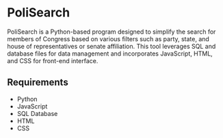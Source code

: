 # PoliSearch

PoliSearch is a Python-based program designed to simplify the search for members of Congress based on various filters such as party, state, and house of representatives or senate affiliation. This tool leverages SQL and database files for data management and incorporates JavaScript, HTML, and CSS for front-end interface.

## Requirements

- Python
- JavaScript
- SQL Database
- HTML
- CSS
